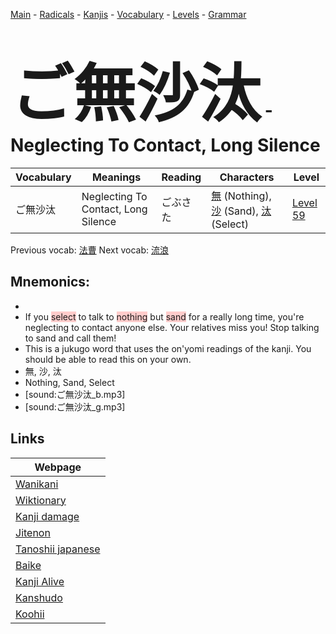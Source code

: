 <style> bigfont {font-size: 100px}</style>
[Main](../README.md) -
[Radicals](../radicals.md) -
[Kanjis](../kanjis.md) -
[Vocabulary](../vocabulary.md) -
[Levels](../levels.md) -
[Grammar](../grammar.md)
# <bigfont> ご無沙汰</bigfont> - Neglecting To Contact, Long Silence 

| Vocabulary | Meanings | Reading | Characters | Level |
| --- | --- | --- | --- | --- |
| ご無沙汰 | Neglecting To Contact, Long Silence | ごぶさた |  [無](../kanjis/無.md) (Nothing), [沙](../kanjis/沙.md) (Sand), [汰](../kanjis/汰.md) (Select) | [Level 59](../levels/wk_level59.md) |

Previous vocab: [法曹](法曹.md) Next vocab: [流浪](流浪.md) 

## Mnemonics:

* 
* If you <span style="background-color:#ffcccb"> select</span> to talk to <span style="background-color:#ffcccb"> nothing</span> but <span style="background-color:#ffcccb"> sand</span> for a really long time, you're neglecting to contact anyone else. Your relatives miss you! Stop talking to sand and call them!
* This is a jukugo word that uses the on'yomi readings of the kanji. You should be able to read this on your own.
* 無, 沙, 汰
* Nothing, Sand, Select
* [sound:ご無沙汰_b.mp3]
* [sound:ご無沙汰_g.mp3]


## Links 

| Webpage |
| --- |
| [Wanikani          ](https://www.wanikani.com/kanji/ご無沙汰) |
| [Wiktionary        ](https://en.wiktionary.org/wiki/ご無沙汰) |
| [Kanji damage      ](http://www.kanjidamage.com/kanji/search?utf8=✓&q=ご無沙汰) |
| [Jitenon           ](https://jitenon.com/kanji/ご無沙汰) |
| [Tanoshii japanese ](https://www.tanoshiijapanese.com/dictionary/kanji.cfm?k=ご無沙汰) |
| [Baike             ](https://baike.baidu.com/item/ご無沙汰) |
| [Kanji Alive       ](https://app.kanjialive.com/ご無沙汰) |
| [Kanshudo          ](https://www.kanshudo.com/searchmn?q=ご無沙汰) |
| [Koohii            ](https://kanji.koohii.com/study/kanji/ご無沙汰) |
